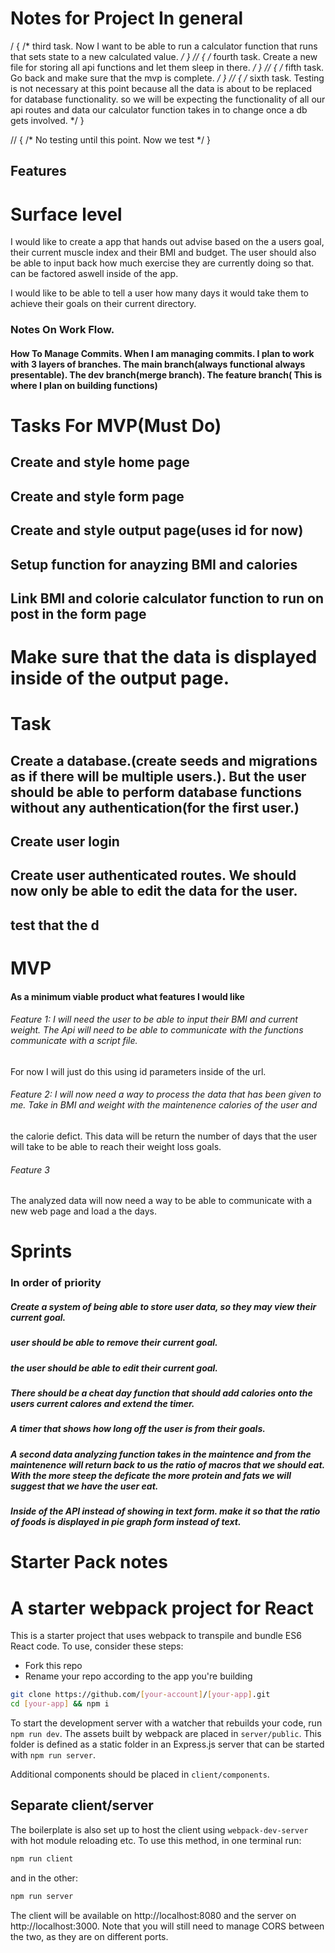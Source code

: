 # Notes for Project In general

/ { /* third task. Now I want to be able to run a calculator function that runs that sets state to a new calculated value. */ }
// { /* fourth task. Create a new file for storing all api functions and let them sleep in there. */ }
// { /* fifth task.  Go back and make sure that the mvp is complete. */ }
// { /* sixth task. Testing is not necessary at this point because all the data is about to be replaced for database functionality. so we will be expecting the functionality of all our api routes and data our calculator function takes in to change once a db gets involved. */ }

// { /* No testing until this point. Now we test */ }

## Features

# Surface level 

I would like to create a app that hands out advise based on the a users goal, their current muscle index and their BMI and budget.
The user should also be able to input back how much exercise they are currently doing so that. can be factored aswell inside of the app.


I would like to be able to tell a user how many days it would take them to achieve their goals on their current directory.

### Notes On Work Flow.

#### How To Manage Commits. When I am managing commits. I plan to work with 3 layers of branches. The main branch(always functional always presentable). The dev branch(merge branch). The feature branch( This is where I plan on building functions)

# Tasks For MVP(Must Do)

## Create and style home page

## Create and style form page

## Create and style output page(uses id for now)

## Setup function for anayzing BMI and calories

## Link BMI and colorie calculator function to run on post in the form page

# Make sure that the data is displayed inside of the output page.

# Task

## Create a database.(create seeds and migrations as if there will be multiple users.). But the user should be able to perform database functions without any authentication(for the first user.)

## Create user login

## Create user authenticated routes. We should now only be able to edit the data for the user.
## test that the d

# MVP

#### As a minimum viable product what features I would like

###### Feature 1: I will need the user to be able to input their BMI and current weight. The Api will need to be able to communicate with the functions communicate with a script file. 

For now I will just do this using id parameters inside of the url.


###### Feature 2: I will now need a way to process the data that has been given to me. Take in BMI and weight with the maintenence calories of the user and
the calorie defict. This data will be return the number of days that the user will take to be able to reach their weight loss goals.

###### Feature 3
The analyzed data will now need a way to be able to communicate with a new web page and load a the days.


# Sprints

### In order of priority

##### Create a system of being able to store user data, so they may view their current goal.

##### user should be able to remove their current goal.
##### the user should be able to edit their current goal.
##### There should be a cheat day function that should add calories onto the users current calores and extend the timer.

##### A timer that shows how long off the user is from their goals.

##### A second data analyzing function takes in the maintence and from the maintenence will return back to us the ratio of macros that we should eat. With the more steep the deficate the more protein and fats we will suggest that we have the user eat.

##### Inside of the API instead of showing in text form. make it so that the ratio of foods is displayed in pie graph form instead of text.









# Starter Pack notes

# A starter webpack project for React

This is a starter project that uses webpack to transpile and bundle ES6 React code. To use, consider these steps:

* Fork this repo
* Rename your repo according to the app you're building

```sh
git clone https://github.com/[your-account]/[your-app].git
cd [your-app] && npm i
```

To start the development server with a watcher that rebuilds your code, run `npm run dev`. The assets built by webpack are placed in `server/public`. This folder is defined as a static folder in an Express.js server that can be started with `npm run server`.

Additional components should be placed in `client/components`.

## Separate client/server

The boilerplate is also set up to host the client using `webpack-dev-server` with hot module reloading etc. To use this method, in one terminal run:
```sh
npm run client
```
and in the other:
```sh
npm run server
```
The client will be available on http://localhost:8080 and the server on http://localhost:3000. Note that you will still need to manage CORS between the two, as they are on different ports.

